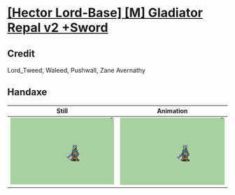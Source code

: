 # [\[Hector Lord-Base\] \[M\] Gladiator Repal v2 +Sword](../)

## Credit

Lord_Tweed, Waleed, Pushwall, Zane Avernathy
	
## Handaxe

| Still | Animation |
| :---: | :-------: |
| ![Handaxe still](./Handaxe_000.png) | ![Handaxe animation](./Handaxe.gif) |
